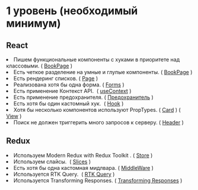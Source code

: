 # 1 уровень (необходимый минимум)

## React

<li> Пишем функциональные компоненты c хуками в приоритете над классовыми. 
( <a href="https://github.com/SimonSchulz/react-app/tree/main/src/pages/bookPage">BookPage</a> )
<li> Есть четкое разделение на умные и глупые компоненты.
( <a href="https://github.com/SimonSchulz/react-app/tree/main/src/pages/bookPage">BookPage</a> )️
<li> Есть рендеринг списков.  
( <a href="https://github.com/SimonSchulz/react-app/blob/main/src/pages/page/page.js">Page</a> )️
<li> Реализована хотя бы одна форма. 
( <a href="https://github.com/SimonSchulz/react-app/tree/main/src/components/Forms">Forms</a> )️ 
<li> Есть применение Контекст API. ️
( <a href="https://github.com/SimonSchulz/react-app/blob/main/src/components/views/footer/footer.js">useContext</a> )
<li> Есть применение предохранителя.  
( <a href="https://github.com/SimonSchulz/react-app/blob/main/src/components/errorBoundary/errorBoundary.js">Предохранитель</a> )️
<li> Есть хотя бы один кастомный хук. ️
( <a href="https://github.com/SimonSchulz/react-app/blob/main/src/hooks/useAuth.js">Hook</a> )️
<li> Хотя бы несколько компонентов используют PropTypes. 
( <a href="https://github.com/SimonSchulz/react-app/blob/main/src/components/views/card/card.js">Card</a> )️
( <a href="https://github.com/SimonSchulz/react-app/blob/main/src/pages/bookPage/View.js">View</a> )️️
<li> Поиск не должен триггерить много запросов к серверу. 
( <a href="https://github.com/SimonSchulz/react-app/blob/main/src/components/views/header/header.js">Header</a> )️️

## Redux

<li> Используем Modern Redux with Redux Toolkit . 
( <a href="https://github.com/SimonSchulz/react-app/blob/main/src/redux/store.js">Store</a> )️
<li> Используем слайсы. ️
( <a href="https://github.com/SimonSchulz/react-app/tree/main/src/redux/slices">Slices</a> )
<li> Есть хотя бы одна кастомная мидлвара. 
( <a href="https://github.com/SimonSchulz/react-app/blob/main/src/redux/storageMiddleWare.js">MiddleWare</a> )️
<li> Используется RTK Query. ️
( <a href="https://github.com/SimonSchulz/react-app/blob/main/src/redux/slices/api/apiSlice.js">RTK Query</a> )
<li> Используется Transforming Responses.   
( <a href="https://github.com/SimonSchulz/react-app/blob/main/src/redux/slices/api/apiSlice.js">Transforming Responses</a> )
